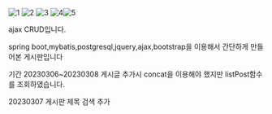 ![1](https://user-images.githubusercontent.com/126663518/223589330-afeb3664-2bd3-49bb-89e6-43f7700530d2.PNG)
![2](https://user-images.githubusercontent.com/126663518/223589340-24213bc7-a037-4db9-8c86-fc90e599ee57.PNG)
![3](https://user-images.githubusercontent.com/126663518/223589342-4b0e3f2d-c911-491a-949a-223dd7a0157c.PNG)
![4](https://user-images.githubusercontent.com/126663518/223589346-f45e7faa-00f2-4f82-aae0-3dd4fb640c16.PNG)![5](https://user-images.githubusercontent.com/126663518/223589351-092585f2-c219-4366-b045-fb5badef7293.PNG)



ajax CRUD입니다.

spring boot,mybatis,postgresql,jquery,ajax,bootstrap을 이용해서 간단하게 만들어본 게시판입니다

기간 20230306~20230308
게시글 추가시 concat을 이용해야 했지만 listPost함수를 조회하였습니다.

20230307 게시판 제목 검색 추가 
